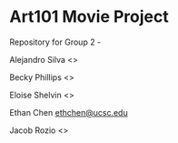 # Art101 Movie Project
Repository for Group 2 -

Alejandro Silva <>

Becky Phillips <>

Eloise Shelvin <>

Ethan Chen <ethchen@ucsc.edu>

Jacob Rozio <>

